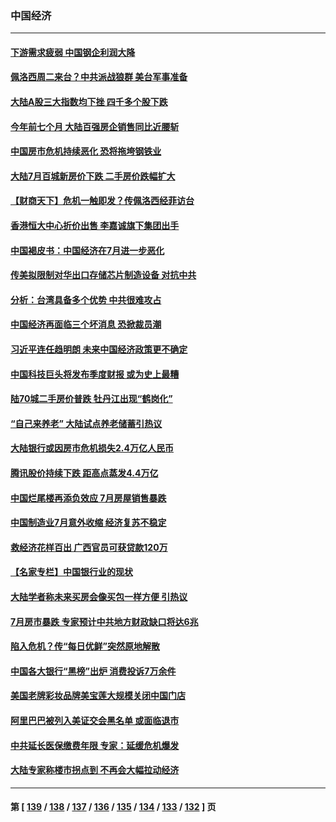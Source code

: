 ### 中国经济
---
#### [下游需求疲弱 中国钢企利润大降](../../pages/ncid283/n13793953.md) 
#### [佩洛西周二来台？中共派战狼群 美台军事准备](../../pages/ncid283/n13793887.md) 
#### [大陆A股三大指数均下挫 四千多个股下跌](../../pages/ncid283/n13793786.md) 
#### [今年前七个月 大陆百强房企销售同比近腰斩](../../pages/ncid283/n13793746.md) 
#### [中国房市危机持续恶化 恐将拖垮钢铁业](../../pages/ncid283/n13793699.md) 
#### [大陆7月百城新房价下跌 二手房价跌幅扩大](../../pages/ncid283/n13793232.md) 
#### [【财商天下】危机一触即发？传佩洛西经菲访台](../../pages/ncid283/n13793484.md) 
#### [香港恒大中心折价出售 李嘉诚旗下集团出手](../../pages/ncid283/n13793468.md) 
#### [中国褐皮书：中国经济在7月进一步恶化](../../pages/ncid283/n13793440.md) 
#### [传美拟限制对华出口存储芯片制造设备 对抗中共](../../pages/ncid283/n13793310.md) 
#### [分析：台湾具备多个优势 中共很难攻占](../../pages/ncid283/n13793410.md) 
#### [中国经济再面临三个坏消息 恐掀裁员潮](../../pages/ncid283/n13793393.md) 
#### [习近平连任趋明朗 未来中国经济政策更不确定](../../pages/ncid283/n13793349.md) 
#### [中国科技巨头将发布季度财报 或为史上最糟](../../pages/ncid283/n13793131.md) 
#### [陆70城二手房价普跌 牡丹江出现“鹤岗化”](../../pages/ncid283/n13793013.md) 
#### [“自己来养老” 大陆试点养老储蓄引热议](../../pages/ncid283/n13792981.md) 
#### [大陆银行或因房市危机损失2.4万亿人民币](../../pages/ncid283/n13792911.md) 
#### [腾讯股价持续下跌 距高点蒸发4.4万亿](../../pages/ncid283/n13792791.md) 
#### [中国烂尾楼再添负效应 7月房屋销售暴跌](../../pages/ncid283/n13792762.md) 
#### [中国制造业7月意外收缩 经济复苏不稳定](../../pages/ncid283/n13792690.md) 
#### [救经济花样百出 广西官员可获贷款120万](../../pages/ncid283/n13792401.md) 
#### [【名家专栏】中国银行业的现状](../../pages/ncid283/n13792249.md) 
#### [大陆学者称未来买房会像买包一样方便 引热议](../../pages/ncid283/n13792227.md) 
#### [7月房市暴跌 专家预计中共地方财政缺口将达6兆](../../pages/ncid283/n13792099.md) 
#### [陷入危机？传“每日优鲜”突然原地解散](../../pages/ncid283/n13791586.md) 
#### [中国各大银行“黑榜”出炉 消费投诉7万余件](../../pages/ncid283/n13791921.md) 
#### [美国老牌彩妆品牌美宝莲大规模关闭中国门店](../../pages/ncid283/n13791874.md) 
#### [阿里巴巴被列入美证交会黑名单 或面临退市](../../pages/ncid283/n13791857.md) 
#### [中共延长医保缴费年限 专家：延缓危机爆发](../../pages/ncid283/n13791859.md) 
#### [大陆专家称楼市拐点到 不再会大幅拉动经济](../../pages/ncid283/n13791687.md) 

---
#### 第 [ [139](./139.md) / [138](./138.md) / [137](./137.md) / [136](./136.md) / [135](./135.md) / [134](./134.md) / [133](./133.md) / [132](./132.md) ] 页
